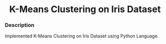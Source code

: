 <h1 align="center">K-Means Clustering on Iris Dataset</h1>

### Description
Implemented K-Means Clustering on Iris Dataset using Python Language.
